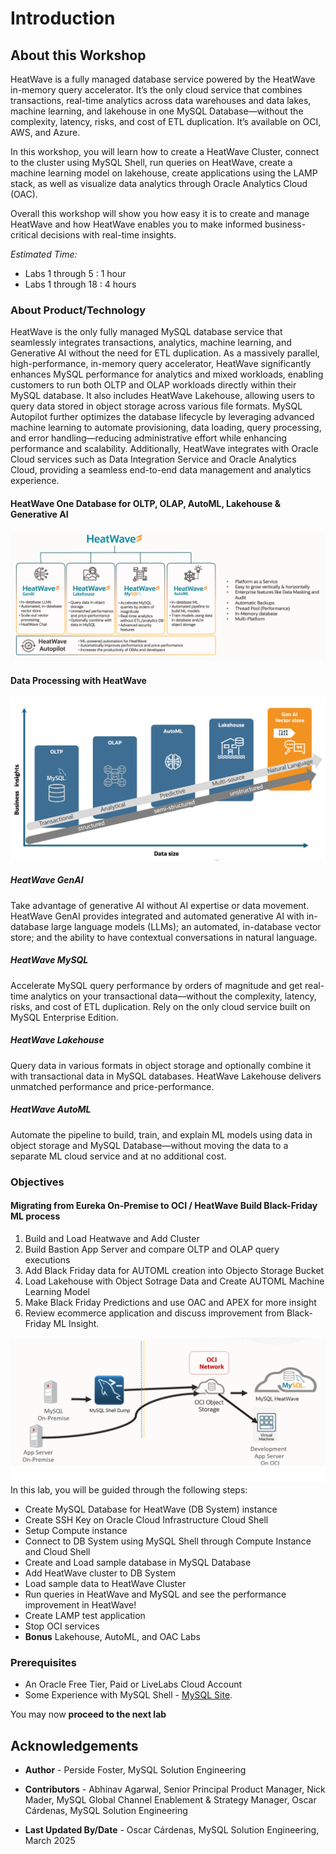 # Introduction

## About this Workshop

 HeatWave is a fully managed database service powered by the HeatWave in-memory query accelerator. It’s the only cloud service that combines transactions, real-time analytics across data warehouses and data lakes, machine learning, and lakehouse in one MySQL Database—without the complexity, latency, risks, and cost of ETL duplication. It’s available on OCI, AWS, and Azure.

In this workshop, you will learn how to create a HeatWave Cluster, connect to the cluster using MySQL Shell, run queries on HeatWave, create a machine learning model on lakehouse, create applications using the LAMP stack, as well as visualize data analytics through Oracle Analytics Cloud (OAC).

Overall this workshop will show you how easy it is to create and manage HeatWave and how HeatWave enables you to make informed business-critical decisions with real-time insights.

_Estimated Time:_ 
  
- Labs 1 through 5  : 1 hour
- Labs 1 through 18 : 4 hours

### About Product/Technology

 HeatWave is the only fully managed MySQL database service that seamlessly integrates transactions, analytics, machine learning, and Generative AI without the need for ETL duplication. As a massively parallel, high-performance, in-memory query accelerator, HeatWave significantly enhances MySQL performance for analytics and mixed workloads, enabling customers to run both OLTP and OLAP workloads directly within their MySQL database. It also includes HeatWave Lakehouse, allowing users to query data stored in object storage across various file formats. MySQL Autopilot further optimizes the database lifecycle by leveraging advanced machine learning to automate provisioning, data loading, query processing, and error handling—reducing administrative effort while enhancing performance and scalability. Additionally, HeatWave integrates with Oracle Cloud services such as Data Integration Service and Oracle Analytics Cloud, providing a seamless end-to-end data management and analytics experience.

#### HeatWave One Database for OLTP, OLAP, AutoML, Lakehouse & Generative AI

  ![HeatWave diagram](./images/HeatWave-diagram-intro1.png "HeatWave diagram")

#### Data Processing with HeatWave

  ![HeatWave in a Nutshell](./images/HeatWave-diagram-intro2.png "HeatWave in a Nutshell")

##### HeatWave GenAI

Take advantage of generative AI without AI expertise or data movement. HeatWave GenAI provides integrated and automated generative AI with in-database large language models (LLMs); an automated, in-database vector store; and the ability to have contextual conversations in natural language.

##### HeatWave MySQL

Accelerate MySQL query performance by orders of magnitude and get real-time analytics on your transactional data—without the complexity, latency, risks, and cost of ETL duplication. Rely on the only cloud service built on MySQL Enterprise Edition.

##### HeatWave Lakehouse

Query data in various formats in object storage and optionally combine it with transactional data in MySQL databases. HeatWave Lakehouse delivers unmatched performance and price-performance.

##### HeatWave AutoML

Automate the pipeline to build, train, and explain ML models using data in object storage and MySQL Database—without moving the data to a separate ML cloud service and at no additional cost.

### Objectives

#### Migrating from Eureka On-Premise to OCI / HeatWave Build Black-Friday ML process

1. Build and Load Heatwave and Add Cluster
2. Build Bastion App Server and compare OLTP and OLAP query executions
3. Add Black Friday data for AUTOML creation into Objecto Storage Bucket
4. Load Lakehouse with Object Sotrage Data and Create AUTOML Machine Learning Model
5. Make Black Friday Predictions and use OAC and APEX for more insight
6. Review ecommerce application and discuss improvement from Black-Friday ML Insight.

![lakehouse diagram](./images/mysql-heatwave-intro-3.png "MySQL HeatWave Lakehouse")
In this lab, you will be guided through the following steps:

- Create MySQL Database for HeatWave (DB System) instance
- Create SSH Key on Oracle Cloud Infrastructure Cloud Shell
- Setup Compute instance
- Connect to DB System using MySQL Shell through Compute Instance and Cloud Shell
- Create and Load sample database in MySQL Database
- Add HeatWave cluster to DB System
- Load sample data to HeatWave Cluster
- Run queries in HeatWave and MySQL and see the performance improvement in HeatWave!
- Create LAMP test application
- Stop OCI services
- **Bonus** Lakehouse, AutoML, and OAC Labs


### Prerequisites

- An Oracle Free Tier, Paid or LiveLabs Cloud Account
- Some Experience with MySQL Shell - [MySQL Site](https://dev.MySQL.com/doc/MySQL-shell/8.0/en/).

You may now **proceed to the next lab**

## Acknowledgements

- **Author** - Perside Foster, MySQL Solution Engineering

- **Contributors** - Abhinav Agarwal, Senior Principal Product Manager, Nick Mader, MySQL Global Channel Enablement & Strategy Manager, Oscar Cárdenas, MySQL Solution Engineering
- **Last Updated By/Date** - Oscar Cárdenas, MySQL Solution Engineering, March 2025


[def]: videohub:VideoID